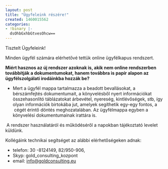 ```yaml
---
layout: post
title: "Ügyfeleink részére!"
created: 1460015562
categories:
- !binary |-
  dsOhbGxhbGtvesOhcw==
---
```

<p>Tisztelt Ügyfeleink!&nbsp;</p><p>Minden ügyfél számára elérhetővé tettük online ügyfélkapus rendszert.</p><p><strong>Miért hasznos az új rendszer azoknak is, akik nem online rendszerben továbbítják a dokumentumokat, hanem továbbra is papír alapon az ügyfélszolgálati irodáinkba hozzák be?</strong></p><ul><li>Mert a ügyfél mappa tartalmazza a beadott bevallásokat, a bérszámfejtés dokumentumait, a könyvelésből nyert információkat összehasonlító táblázatokat árbevétel, nyereség, kintlévőségek, stb, így olyan információk birtokába jut, amelyek segíthetik egy-egy fontos, a &nbsp;cégét érintő döntés meghozatalában. Az ügyfélmappa egyben a könyvelési dokumentumainak irattára is. &nbsp;&nbsp;</li></ul><p>&nbsp;A rendszer használatáról és működéséről a napokban tájékoztató levelet küldünk.</p><p>Kollégáink technikai segítséget az alábbi elérhetőségeken adnak:</p><ul><li>telefon: 30 -8124149, 82/950-906,</li><li>Skyp: gold_consulting_kozpont</li><li>email:&nbsp;<a href="mailto:info@goldconsulting.eu" target="_blank">info@goldconsulting.eu</a></li></ul>
